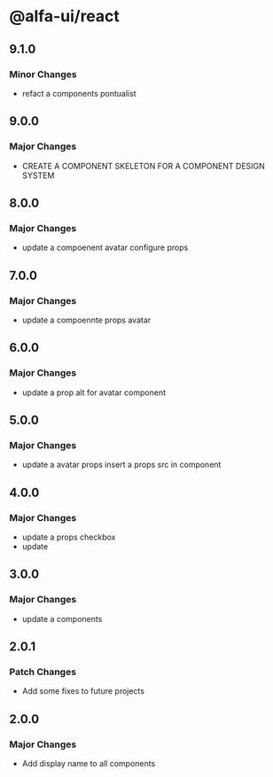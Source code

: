 # @alfa-ui/react

## 9.1.0

### Minor Changes

- refact a components pontualist

## 9.0.0

### Major Changes

- CREATE A COMPONENT SKELETON FOR A COMPONENT DESIGN SYSTEM

## 8.0.0

### Major Changes

- update a compoenent avatar configure props

## 7.0.0

### Major Changes

- update a compoennte props avatar

## 6.0.0

### Major Changes

- update a prop alt for avatar component

## 5.0.0

### Major Changes

- update a avatar props insert a props src in component

## 4.0.0

### Major Changes

- update a props checkbox
- update

## 3.0.0

### Major Changes

- update a components

## 2.0.1

### Patch Changes

- Add some fixes to future projects

## 2.0.0

### Major Changes

- Add display name to all components
